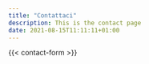 ```yaml
---
title: "Contattaci"
description: This is the contact page
date: 2021-08-15T11:11:11+01:00
---
```


{{< contact-form >}}
